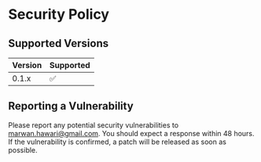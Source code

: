 # Security Policy

## Supported Versions

| Version | Supported          |
| ------- | ------------------ |
| 0.1.x   | :white_check_mark: |

## Reporting a Vulnerability

Please report any potential security vulnerabilities to marwan.hawari@gmail.com. You should expect a response within 48 hours. If the vulnerability is confirmed, a patch will be released as soon as possible.

